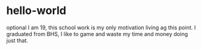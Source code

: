 # hello-world
optional
I am 19, this school work is my only motivation living ag this point.
I graduated from BHS, I like to game and waste my time and money doing just that.

